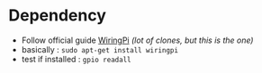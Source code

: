 # Dependency

* Follow official guide [WiringPi](http://wiringpi.com/) _(lot of clones, but this is the one)_
* basically : ``sudo apt-get install wiringpi``
* test if installed : ``gpio readall``
